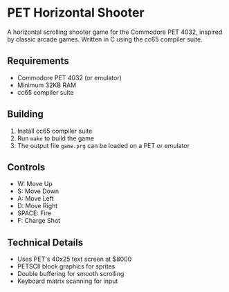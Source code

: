 # PET Horizontal Shooter

A horizontal scrolling shooter game for the Commodore PET 4032, inspired by classic arcade games.
Written in C using the cc65 compiler suite.

## Requirements

- Commodore PET 4032 (or emulator)
- Minimum 32KB RAM
- cc65 compiler suite

## Building

1. Install cc65 compiler suite
2. Run `make` to build the game
3. The output file `game.prg` can be loaded on a PET or emulator

## Controls

- W: Move Up
- S: Move Down
- A: Move Left
- D: Move Right
- SPACE: Fire
- F: Charge Shot

## Technical Details

- Uses PET's 40x25 text screen at $8000
- PETSCII block graphics for sprites
- Double buffering for smooth scrolling
- Keyboard matrix scanning for input 